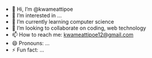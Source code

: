 - 👋 Hi, I’m @kwameattipoe
- 👀 I’m interested in ...
- 🌱 I’m currently learning computer science
- 💞️ I’m looking to collaborate on coding, web technology
- 📫 How to reach me: kwameattipoe12@gmail.com
- 😄 Pronouns: ...
- ⚡ Fun fact: ...

<!---
kwameattipoe/kwameattipoe is a ✨ special ✨ repository because its `README.md` (this file) appears on your GitHub profile.
You can click the Preview link to take a look at your changes.
--->
